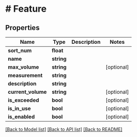 # # Feature

## Properties

Name | Type | Description | Notes
------------ | ------------- | ------------- | -------------
**sort_num** | **float** |  |
**name** | **string** |  |
**max_volume** | **string** |  | [optional]
**measurement** | **string** |  |
**description** | **string** |  |
**current_volume** | **string** |  | [optional]
**is_exceeded** | **bool** |  | [optional]
**is_in_use** | **bool** |  | [optional]
**is_enabled** | **bool** |  | [optional]

[[Back to Model list]](../../README.md#models) [[Back to API list]](../../README.md#endpoints) [[Back to README]](../../README.md)
